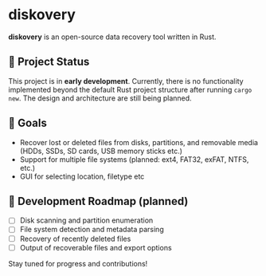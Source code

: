 # diskovery

**diskovery** is an open-source data recovery tool written in Rust.

## 🚧 Project Status

This project is in **early development**. Currently, there is no functionality implemented beyond the default Rust project structure after running `cargo new`. The design and architecture are still being planned.

## 🎯 Goals

- Recover lost or deleted files from disks, partitions, and removable media (HDDs, SSDs, SD cards, USB memory sticks etc.)
- Support for multiple file systems (planned: ext4, FAT32, exFAT, NTFS, etc.)
- GUI for selecting location, filetype etc

## 🔧 Development Roadmap (planned)

- [ ] Disk scanning and partition enumeration
- [ ] File system detection and metadata parsing
- [ ] Recovery of recently deleted files
- [ ] Output of recoverable files and export options

Stay tuned for progress and contributions!